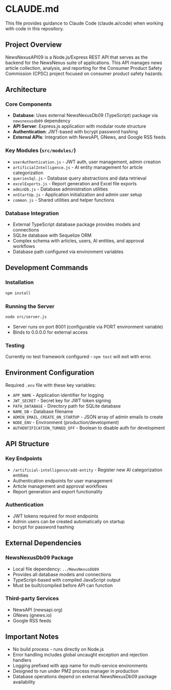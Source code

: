 # CLAUDE.md

This file provides guidance to Claude Code (claude.ai/code) when working with code in this repository.

## Project Overview

NewsNexusAPI09 is a Node.js/Express REST API that serves as the backend for the NewsNexus suite of applications. This API manages news article collection, analysis, and reporting for the Consumer Product Safety Commission (CPSC) project focused on consumer product safety hazards.

## Architecture

### Core Components
- **Database**: Uses external NewsNexusDb09 (TypeScript) package via `newsnexusdb09` dependency
- **API Server**: Express.js application with modular route structure
- **Authentication**: JWT-based with bcrypt password hashing
- **External APIs**: Integration with NewsAPI, GNews, and Google RSS feeds

### Key Modules (`src/modules/`)
- `userAuthentication.js` - JWT auth, user management, admin creation
- `artificialIntelligence.js` - AI entity management for article categorization
- `queriesSql.js` - Database query abstractions and data retrieval
- `excelExports.js` - Report generation and Excel file exports
- `adminDb.js` - Database administration utilities
- `onStartUp.js` - Application initialization and admin user setup
- `common.js` - Shared utilities and helper functions

### Database Integration
- External TypeScript database package provides models and connections
- SQLite database with Sequelize ORM
- Complex schema with articles, users, AI entities, and approval workflows
- Database path configured via environment variables

## Development Commands

### Installation
```bash
npm install
```

### Running the Server
```bash
node src/server.js
```
- Server runs on port 8001 (configurable via PORT environment variable)
- Binds to 0.0.0.0 for external access

### Testing
Currently no test framework configured - `npm test` will exit with error.

## Environment Configuration

Required `.env` file with these key variables:
- `APP_NAME` - Application identifier for logging
- `JWT_SECRET` - Secret key for JWT token signing
- `PATH_DATABASE` - Directory path for SQLite database
- `NAME_DB` - Database filename
- `ADMIN_EMAIL_CREATE_ON_STARTUP` - JSON array of admin emails to create
- `NODE_ENV` - Environment (production/development)
- `AUTHENTIFICATION_TURNED_OFF` - Boolean to disable auth for development

## API Structure

### Key Endpoints
- `/artificial-intelligence/add-entity` - Register new AI categorization entities
- Authentication endpoints for user management
- Article management and approval workflows
- Report generation and export functionality

### Authentication
- JWT tokens required for most endpoints
- Admin users can be created automatically on startup
- bcrypt for password hashing

## External Dependencies

### NewsNexusDb09 Package
- Local file dependency: `../NewsNexusDb09`
- Provides all database models and connections
- TypeScript-based with compiled JavaScript output
- Must be built/compiled before API can function

### Third-party Services
- NewsAPI (newsapi.org)
- GNews (gnews.io)
- Google RSS feeds

## Important Notes

- No build process - runs directly on Node.js
- Error handling includes global uncaught exception and rejection handlers
- Logging prefixed with app name for multi-service environments
- Designed to run under PM2 process manager in production
- Database operations depend on external NewsNexusDb09 package availability